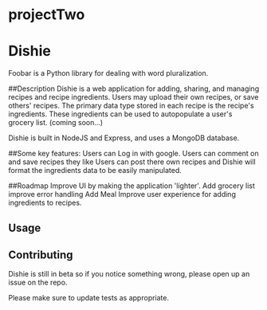 # projectTwo
# Dishie

Foobar is a Python library for dealing with word pluralization.

##Description
Dishie is a web application for adding, sharing, and managing recipes and recipe ingredients. Users may upload their own recipes, or save others' recipes. The primary data type stored in each recipe is the recipe's ingredients. These ingredients can be used to autopopulate a user's grocery list. (coming soon...)

Dishie is built in NodeJS and Express, and uses a MongoDB database.

##Some key features:
Users can Log in with google.
Users can comment on and save recipes they like
Users can post there own recipes and Dishie will format the ingredients data to be easily manipulated.

##Roadmap
Improve UI by making the application 'lighter'.
Add grocery list
improve error handling
Add Meal 
Improve user experience for adding ingredients to recipes.
## Usage


## Contributing
Dishie is still in beta so if you notice something wrong, please open up an issue on the repo. 

Please make sure to update tests as appropriate.
